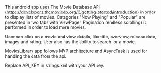 This android app uses The Movie Database API (https://developers.themoviedb.org/3/getting-started/introduction) in order to display lists of movies. Categories "Now Playing" and "Popular" are presented in two tabs with ViewPager. Pagination (endless scrolling) is performed in order to load more movies.

User can click on a movie and view details, like title, overview, release date, images and rating. User also has the ability to search for a movie.

MoviesLibrary app follows MVP architecture and AsyncTask is used for handling the data from the api.

Replace API_KEY in strings.xml with your API key.
